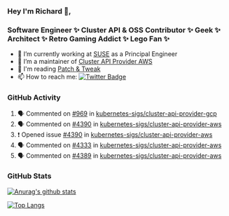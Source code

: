 ### Hey I'm Richard 👋, 

<h3 align="left">Software Engineer ✨ Cluster API & OSS Contributor ✨ Geek ✨ Architect ✨ Retro Gaming Addict ✨ Lego Fan ✨</h3>

- 🔭 I’m currently working at [SUSE](https://www.suse.com/) as a Principal Engineer
- 👯 I’m a maintainer of [Cluster API Provider AWS](https://github.com/kubernetes-sigs/cluster-api-provider-aws)
- 💬 I'm reading [Patch & Tweak](https://bjooks.com/products/patch-tweak-exploring-modular-synthesis)
- 📫 How to reach me: [![Twitter Badge](https://img.shields.io/badge/-@fruit_case-00acee?style=flat&logo=Twitter&logoColor=white)](https://twitter.com/intent/follow?screen_name=fruit_case "Follow on Twitter")

### GitHub Activity 

<!--START_SECTION:activity-->
1. 🗣 Commented on [#969](https://github.com/kubernetes-sigs/cluster-api-provider-gcp/issues/969) in [kubernetes-sigs/cluster-api-provider-gcp](https://github.com/kubernetes-sigs/cluster-api-provider-gcp)
2. 🗣 Commented on [#4390](https://github.com/kubernetes-sigs/cluster-api-provider-aws/issues/4390) in [kubernetes-sigs/cluster-api-provider-aws](https://github.com/kubernetes-sigs/cluster-api-provider-aws)
3. ❗ Opened issue [#4390](https://github.com/kubernetes-sigs/cluster-api-provider-aws/issues/4390) in [kubernetes-sigs/cluster-api-provider-aws](https://github.com/kubernetes-sigs/cluster-api-provider-aws)
4. 🗣 Commented on [#4333](https://github.com/kubernetes-sigs/cluster-api-provider-aws/issues/4333) in [kubernetes-sigs/cluster-api-provider-aws](https://github.com/kubernetes-sigs/cluster-api-provider-aws)
5. 🗣 Commented on [#4389](https://github.com/kubernetes-sigs/cluster-api-provider-aws/issues/4389) in [kubernetes-sigs/cluster-api-provider-aws](https://github.com/kubernetes-sigs/cluster-api-provider-aws)
<!--END_SECTION:activity-->

### GitHub Stats

[![Anurag's github stats](https://github-readme-stats.vercel.app/api?username=richardcase&count_private=true&show_icons=true)](https://github.com/anuraghazra/github-readme-stats)

[![Top Langs](https://github-readme-stats.vercel.app/api/top-langs/?username=richardcase&hide=html&layout=compact)](https://github.com/anuraghazra/github-readme-stats)
